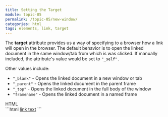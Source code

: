 ```yaml
---
title: Setting the Target
module: topic-05
permalink: /topic-05/new-window/
categories: html
tags: elements, link, target
---
```


<div class="divider-heading"></div>

The **target** attribute provides us a way of specifying to a browser how a link will open in the browser. The default behavior is to open the linked document in the same window/tab from which is was clicked. If manually included, the attribute's value would be set to `"_self".`

Other values include:
- `"_blank"` - Opens the linked document in a new window or tab
- `"_parent"` - Opens the linked document in the parent frame
- `"_top"` - Opens the linked document in the full body of the window
- `"framename"` - Opens the linked document in a named frame


<div class="code-heading">
  <span class="html">HTML</span>
</div>
```html
<a href="#" target="_blank">link text</a>
```


<div class="external-embed">
  <p data-height="400" data-theme-id="30567" data-slug-hash="yzbMvB" data-default-tab="html,result" data-user="Media-Ed-Online" data-pen-title="HTML Links (With Target)" class="codepen"></p>
</div>
